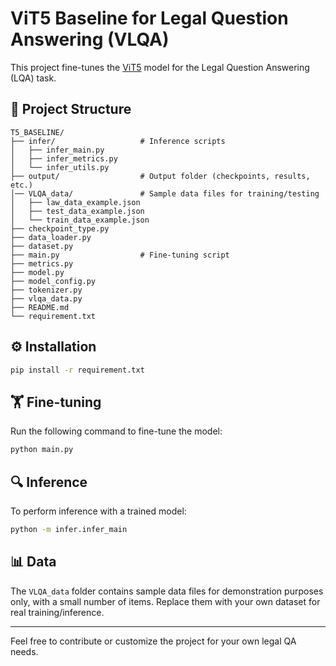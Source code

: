 # ViT5 Baseline for Legal Question Answering (VLQA)

This project fine-tunes the [ViT5](https://arxiv.org/abs/2204.07410) model for the Legal Question Answering (LQA) task.

## 📁 Project Structure

```
T5_BASELINE/
├── infer/                   # Inference scripts
│   ├── infer_main.py
│   ├── infer_metrics.py
│   └── infer_utils.py
├── output/                  # Output folder (checkpoints, results, etc.)
│── VLQA_data/               # Sample data files for training/testing
│   ├── law_data_example.json
│   ├── test_data_example.json
│   └── train_data_example.json
├── checkpoint_type.py
├── data_loader.py
├── dataset.py
├── main.py                  # Fine-tuning script
├── metrics.py
├── model.py
├── model_config.py
├── tokenizer.py
├── vlqa_data.py
├── README.md
└── requirement.txt
```

## ⚙️ Installation

```bash
pip install -r requirement.txt
```

## 🏋️ Fine-tuning

Run the following command to fine-tune the model:

```bash
python main.py
```

## 🔍 Inference

To perform inference with a trained model:

```bash
python -m infer.infer_main
```

## 📊 Data

The `VLQA_data` folder contains sample data files for demonstration purposes only, with a small number of items. Replace them with your own dataset for real training/inference.

---

Feel free to contribute or customize the project for your own legal QA needs.